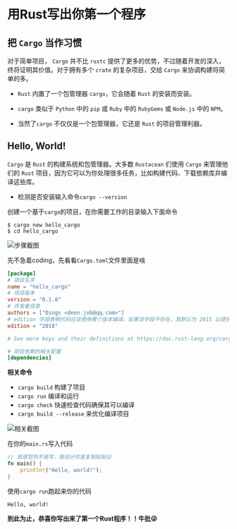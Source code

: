 # 用Rust写出你第一个程序

## 把 `Cargo` 当作习惯

对于简单项目， `Cargo` 并不比 `rustc` 提供了更多的优势，不过随着开发的深入，终将证明其价值。对于拥有多个 `crate` 的复杂项目，交给 `Cargo` 来协调构建将简单的多。


- `Rust` 内置了一个包管理器 `cargo`，它会随着 `Rust` 的安装而安装。

- `cargo` 类似于 `Python` 中的 `pip` 或 `Ruby` 中的 `RubyGems` 或 `Node.js` 中的 `NPM`。

- 当然了`cargo` 不仅仅是一个包管理器，它还是 `Rust` 的项目管理利器。

## Hello, World!

`Cargo` 是 `Rust` 的构建系统和包管理器。大多数 `Rustacean` 们使用 `Cargo` 来管理他们的 `Rust` 项目，因为它可以为你处理很多任务，比如构建代码、下载依赖库并编译这些库。

- 检测是否安装输入命令`cargo --version`

创建一个基于`cargo`的项目，在你需要工作的目录输入下面命令

``` shell
$ cargo new hello_cargo
$ cd hello_cargo
```
![步骤截图](https://tva1.sinaimg.cn/large/008eGmZEgy1gmm424ai02j30vl0ozth6.jpg)

先不急着coding，先看看`Cargo.toml`文件里面是啥

```toml linenums="1"
[package]
# 项目名字
name = "hello_cargo"
# 项目版本
version = "0.1.0"
# 开发者信息
authors = ["Dings <deen.job@qq.com>"]
# edition 字段表明代码应该使用哪个版本编译。如果该字段不存在，其默认为 2015 以提供后向兼容性
edition = "2018"

# See more keys and their definitions at https://doc.rust-lang.org/cargo/reference/manifest.html

# 项目依赖的相关配置
[dependencies]

```

**相关命令**

- `cargo build`  构建了项目
- `cargo run`    编译和运行
- `cargo check`  快速检查代码确保其可以编译
- `cargo build --release` 来优化编译项目

![相关截图](https://tva1.sinaimg.cn/large/008eGmZEgy1gmm4okc7g4j30vi0ew76r.jpg)


在你的`main.rs`写入代码

```rust linenums="1" 
// 我感觉你不是写，我估计你是复制粘贴😜
fn main() {
    println!("Hello, world!");
} 
```

使用`cargo run`跑起来你的代码

```shell
Hello, world!
```

**到此为止，恭喜你写出来了第一个Rust程序！！牛批😜**
